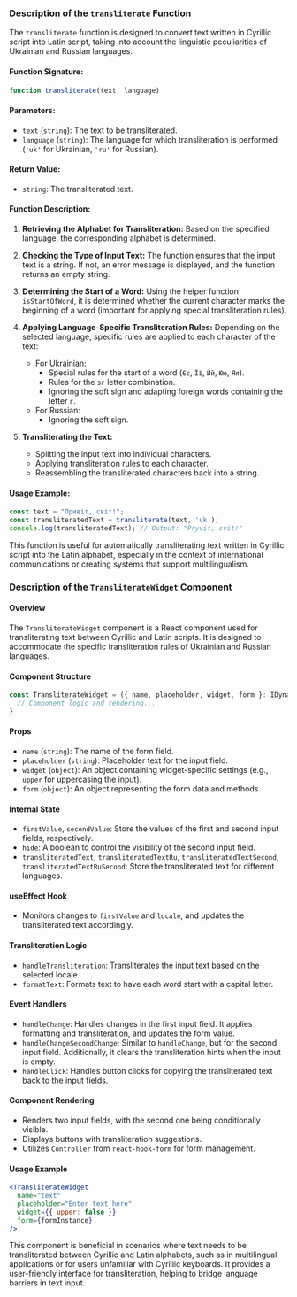 ### Description of the `transliterate` Function

The `transliterate` function is designed to convert text written in Cyrillic script into Latin script, taking into account the linguistic peculiarities of Ukrainian and Russian languages.

#### Function Signature:

```javascript
function transliterate(text, language)
```

#### Parameters:

- `text` (`string`): The text to be transliterated.
- `language` (`string`): The language for which transliteration is performed (`'uk'` for Ukrainian, `'ru'` for Russian).

#### Return Value:

- `string`: The transliterated text.

#### Function Description:

1. **Retrieving the Alphabet for Transliteration:** Based on the specified language, the corresponding alphabet is determined.

2. **Checking the Type of Input Text:** The function ensures that the input text is a string. If not, an error message is displayed, and the function returns an empty string.

3. **Determining the Start of a Word:** Using the helper function `isStartOfWord`, it is determined whether the current character marks the beginning of a word (important for applying special transliteration rules).

4. **Applying Language-Specific Transliteration Rules:** Depending on the selected language, specific rules are applied to each character of the text:
   - For Ukrainian:
     - Special rules for the start of a word (`Єє`, `Її`, `Йй`, `Юю`, `Яя`).
     - Rules for the `зг` letter combination.
     - Ignoring the soft sign and adapting foreign words containing the letter `г`.
   - For Russian:
     - Ignoring the soft sign.

5. **Transliterating the Text:** 
   - Splitting the input text into individual characters.
   - Applying transliteration rules to each character.
   - Reassembling the transliterated characters back into a string.

#### Usage Example:

```javascript
const text = "Привіт, світ!";
const transliteratedText = transliterate(text, 'uk');
console.log(transliteratedText); // Output: "Pryvit, svit!"
```

This function is useful for automatically transliterating text written in Cyrillic script into the Latin alphabet, especially in the context of international communications or creating systems that support multilingualism.

### Description of the `TransliterateWidget` Component

#### Overview

The `TransliterateWidget` component is a React component used for transliterating text between Cyrillic and Latin scripts. It is designed to accommodate the specific transliteration rules of Ukrainian and Russian languages.

#### Component Structure

```javascript
const TransliterateWidget = ({ name, placeholder, widget, form }: IDynamicComponent & IWidget) => {
  // Component logic and rendering...
}
```

#### Props

- `name` (`string`): The name of the form field.
- `placeholder` (`string`): Placeholder text for the input field.
- `widget` (`object`): An object containing widget-specific settings (e.g., `upper` for uppercasing the input).
- `form` (`object`): An object representing the form data and methods.

#### Internal State

- `firstValue`, `secondValue`: Store the values of the first and second input fields, respectively.
- `hide`: A boolean to control the visibility of the second input field.
- `transliteratedText`, `transliteratedTextRu`, `transliteratedTextSecond`, `transliteratedTextRuSecond`: Store the transliterated text for different languages.

#### useEffect Hook

- Monitors changes to `firstValue` and `locale`, and updates the transliterated text accordingly.

#### Transliteration Logic

- `handleTransliteration`: Transliterates the input text based on the selected locale.
- `formatText`: Formats text to have each word start with a capital letter.

#### Event Handlers

- `handleChange`: Handles changes in the first input field. It applies formatting and transliteration, and updates the form value.
- `handleChangeSecondChange`: Similar to `handleChange`, but for the second input field. Additionally, it clears the transliteration hints when the input is empty.
- `handleClick`: Handles button clicks for copying the transliterated text back to the input fields.

#### Component Rendering

- Renders two input fields, with the second one being conditionally visible.
- Displays buttons with transliteration suggestions.
- Utilizes `Controller` from `react-hook-form` for form management.

#### Usage Example

```jsx
<TransliterateWidget
  name="text"
  placeholder="Enter text here"
  widget={{ upper: false }}
  form={formInstance}
/>
```

This component is beneficial in scenarios where text needs to be transliterated between Cyrillic and Latin alphabets, such as in multilingual applications or for users unfamiliar with Cyrillic keyboards. It provides a user-friendly interface for transliteration, helping to bridge language barriers in text input.
